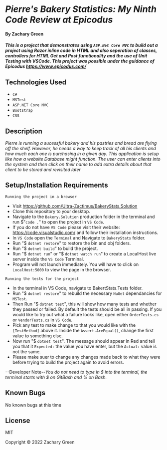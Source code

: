 # _Pierre's Bakery Statistics: My Ninth Code Review at Epicodus_

#### By Zachary Green

#### _This is a project that demonstrates using `ASP.Net Core MVC` to build out a project using Razor inline code in HTML and also seperation of classes, controllers for HTML Get and Post functionality and the use of Unit Testing with VSCode. This project was possible under the guidance of Epicodus https://www.epicodus.com/_

## Technologies Used

* `C#`
* `MSTest`
* `ASP.NET Core MVC`
* `Bootstrap`
* `CSS`

## Description

_Pierre is running a sucessful bakery and his pastries and bread are flying off the shelf. However, he needs a way to keep track of all his clients and how much each one is purchasing in a given day. This application is setup like how a website Database might function. The user can enter clients into the system and then click on their name to add extra details about that client to be stored and revisited later_

## Setup/Installation Requirements

`Running the project in a browser`

* Visit https://github.com/Ultra-Zactimus/BakeryStats.Solution
* Clone this repository to your desktop.
* Navigate to the `Bakery.Solution` production folder in the terminal and run $"`code .`" to open the project in `VS Code`.
* If you do not have `VS Code` please visit their website: https://code.visualstudio.com/ and follow their installation instructions.
* In `VS Code` open the `Terminal` and Navigate to `BakeryStats` folder.
* Run "$ `dotnet restore`" to restore the bin and obj folders.
* Run "$ `dotnet build`" to build the project.
* Run "$ `dotnet run`" or "$ `dotnet watch run`" to create a LocalHost live server inside the `VS Code` Terminal.
* Program will not launch immediately. You will have to click on `LocalHost:5000` to view the page in the browser.

`Running the tests for the project`

* In the terminal in VS Code, navigate to BakertStats.Tests folder.
* Run "$ `dotnet restore`" to rebuild the necessary `NuGet` dependancies for `MSTest`.
* Then Run "$ `dotnet test`", this will show how many tests and whether they passed or failed. By default the tests should be all in passing. If you would like to try out what a failure looks like, open either `OrderTests.cs` or `VendorTests.cs` in `VS Code`.
* Pick any test to make change to that you would like with the `[TestMethod]` above it. Inside the `Assert.AreEqual()`, change the first value to something else.
* Now run "$ `dotnet test`". The message should appear in Red and tell you that it `Expected:` the value you have enter, but the `Actual:` value is not the same.
* Please make suer to change any changes made back to what they were before trying to build the project again to avoid errors.

--Developer Note--<em>You do not need to type in $ into the terminal, the terminal starts with $ on GitBash and % on Bash.</em>

## Known Bugs

No known bugs at this time

## License

MIT

Copyright © 2022 Zachary Green
